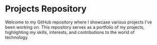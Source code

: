 # Projects Repository

Welcome to my GitHub repository where I showcase various projects I've been working on. This repository serves as a portfolio of my projects, highlighting my skills, interests, and contributions to the world of technology.
